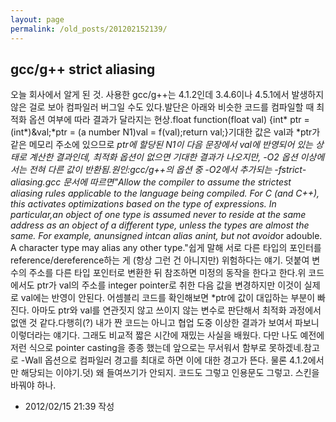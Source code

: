 ```yaml
---
layout: page
permalink: /old_posts/201202152139/
---
```


## gcc/g++ strict aliasing

오늘 회사에서 알게 된 것. 사용한 gcc/g++는 4.1.2인데 3.4.6이나 4.5.1에서 발생하지 않은 걸로 보아 컴파일러 버그일 수도 있다.발단은 아래와 비슷한 코드를 컴파일할 때 최적화 옵션 여부에 따라 결과가 달라지는 현상.float function(float val) {int* ptr = (int*)&val;*ptr = (a number N1)val = f(val);return val;}기대한 값은 val과 *ptr가 같은 메모리 주소에 있으므로 *ptr에 할당된 N1이 다음 문장에서 val에 반영되어 있는 상태로 계산한 결과인데, 최적화 옵션이 없으면 기대한 결과가 나오지만, -O2 옵션 이상에서는 전혀 다른 값이 반환됨.원인:gcc/g++의 옵션 중 -O2에서 추가되는 -fstrict-aliasing.gcc 문서에 따르면"Allow the compiler to assume the strictest aliasing rules applicable to the language being compiled. For C (and C++), this activates optimizations based on the type of expressions. In particular,an object of one type is assumed never to reside at the same address as an object of a different type, unless the types are almost the same. For example, anunsigned intcan alias anint, but not avoid*or adouble. A character type may alias any other type."쉽게 말해 서로 다른 타입의 포인터를 reference/dereference하는 게 (항상 그런 건 아니지만) 위험하다는 얘기. 덧붙여 변수의 주소를 다른 타입 포인터로 변환한 뒤 참조하면 미정의 동작을 한다고 한다.위 코드에서도 ptr가 val의 주소를 integer pointer로 취한 다음 값을 변경하지만 이것이 실제로 val에는 반영이 안된다. 어셈블리 코드를 확인해보면 *ptr에 값이 대입하는 부분이 빠진다. 아마도 ptr와 val를 연관짓지 않고 쓰이지 않는 변수로 판단해서 최적화 과정에서 없앤 것 같다.다행히(?) 내가 짠 코드는 아니고 협업 도중 이상한 결과가 보여서 파보니 이렇더라는 얘기다. 그래도 비교적 짧은 시간에 재밌는 사실을 배웠다. 다만 나도 예전에 저런 식으로 pointer casting을 종종 했는데 앞으로는 무서워서 함부로 못하겠네.참고로 -Wall 옵션으로 컴파일러 경고를 최대로 하면 이에 대한 경고가 뜬다. 물론 4.1.2에서만 해당되는 이야기.덧) 왜 들여쓰기가 안되지. 코드도 그렇고 인용문도 그렇고. 스킨을 바꿔야 하나.



- 2012/02/15 21:39 작성